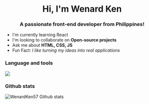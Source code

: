 <h1 align="center">Hi, I'm Wenard Ken</h1>
<h3 align="center">A passionate front-end developer from Philippines!</h3>

- I'm currently learning React
- I'm looking to collaborate on **Open-source projects**
- Ask me about **HTML, CSS, JS**
- Fun Fact: _I like turning my ideas into real applications_

### Language and tools

<p align="left">
  <img src="https://skillicons.dev/icons?i=html,css,js,react,vite,linux,vscode,git" />
</p>

### Github stats

![WenardKen57 Github stats](https://github-readme-stats.vercel.app/api?username=WenardKen57&show_icons=true&theme=tokyonight)

<!--
**WenardKen57/WenardKen57** is a ✨ _special_ ✨ repository because its `README.md` (this file) appears on your GitHub profile.

Here are some ideas to get you started:

- 🔭 I’m currently working on ...
- 🌱 I’m currently learning ...
- 👯 I’m looking to collaborate on ...
- 🤔 I’m looking for help with ...
- 💬 Ask me about ...
- 📫 How to reach me: ...
- 😄 Pronouns: ...
- ⚡ Fun fact: ...
  -->
